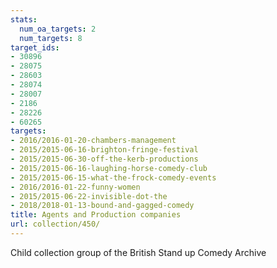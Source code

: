 ```yaml
---
stats:
  num_oa_targets: 2
  num_targets: 8
target_ids:
- 30896
- 28075
- 28603
- 28074
- 28007
- 2186
- 28226
- 60265
targets:
- 2016/2016-01-20-chambers-management
- 2015/2015-06-16-brighton-fringe-festival
- 2015/2015-06-30-off-the-kerb-productions
- 2015/2015-06-16-laughing-horse-comedy-club
- 2015/2015-06-15-what-the-frock-comedy-events
- 2016/2016-01-22-funny-women
- 2015/2015-06-22-invisible-dot-the
- 2018/2018-01-13-bound-and-gagged-comedy
title: Agents and Production companies
url: collection/450/
---
```


Child collection group of the British Stand up Comedy Archive